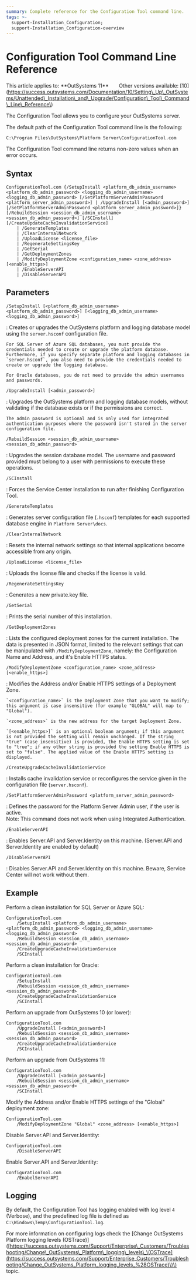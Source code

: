```yaml
---
summary: Complete reference for the Configuration Tool command line.
tags: >-
  support-Installation_Configuration;
  support-Installation_Configuration-overview
---
```


# Configuration Tool Command Line Reference

 This article applies to: \*\*OutSystems 11\*\*  Other versions available: \[10\]\(https://success.outsystems.com/Documentation/10/Setting\_Up\_OutSystems/Unattended\_Installation\_and\_Upgrade/Configuration\_Tool\_Command\_Line\_Reference\)

The Configuration Tool allows you to configure your OutSystems server.

The default path of the Configuration Tool command line is the following:

```text
C:\Program Files\OutSystems\Platform Server\ConfigurationTool.com
```

The Configuration Tool command line returns non-zero values when an error occurs.

## Syntax

```text
ConfigurationTool.com {/SetupInstall <platform_db_admin_username> <platform_db_admin_password> <logging_db_admin_username> <logging_db_admin_password> [/SetPlatformServerAdminPassword <platform_server_admin_password>] | /UpgradeInstall [<admin_password>] [/SetPlatformServerAdminPassword <platform_server_admin_password>]} [/RebuildSession <session_db_admin_username> <session_db_admin_password>] [/SCInstall] [/CreateUpdateCacheInvalidationService]
    | /GenerateTemplates
    | /ClearInternalNetwork
    | /UploadLicense <license_file>
    | /RegenerateSettingsKey
    | /GetSerial
    | /GetDeploymentZones
    | /ModifyDeploymentZone <configuration_name> <zone_address> [<enable_https>]
    | /EnableServerAPI
    | /DisableServerAPI
```

## Parameters

`/SetupInstall [<platform_db_admin_username> <platform_db_admin_password>] [<logging_db_admin_username> <logging_db_admin_password>]`

: Creates or upgrades the OutSystems platform and logging database model using the `server.hsconf` configuration file.

```text
For SQL Server of Azure SQL databases, you must provide the credentials needed to create or upgrade the platform database. Furthermore, if you specify separate platform and logging databases in `server.hsconf`, you also need to provide the credentials needed to create or upgrade the logging database.

For Oracle databases, you do not need to provide the admin usernames and passwords.
```

`/UpgradeInstall [<admin_password>]`

: Upgrades the OutSystems platform and logging database models, without validating if the database exists or if the permissions are correct.

```text
The admin password is optional and is only used for integrated authentication purposes where the password isn't stored in the server configuration file.
```

`/RebuildSession <session_db_admin_username> <session_db_admin_password>`

: Upgrades the session database model. The username and password provided must belong to a user with permissions to execute these operations.

`/SCInstall`

: Forces the Service Center installation to run after finishing Configuration Tool.

`/GenerateTemplates`

: Generates server configuration file \(`.hsconf`\) templates for each supported database engine in `Platform Server\docs`.

`/ClearInternalNetwork`

: Resets the internal network settings so that internal applications become accessible from any origin.

`/UploadLicense <license_file>`

: Uploads the license file and checks if the license is valid.

`/RegenerateSettingsKey`

: Generates a new private.key file.

`/GetSerial`

: Prints the serial number of this installation.

`/GetDeploymentZones`

: Lists the configured deployment zones for the current installation. The data is presented in JSON format, limited to the relevant settings that can be manipulated with `/ModifyDeploymentZone`, namely: the Configuration Name and Address, and it's Enable HTTPS status.

`/ModifyDeploymentZone <configuration_name> <zone_address> [<enable_https>]`

: Modifies the Address and/or Enable HTTPS settings of a Deployment Zone.

```text
`<configuration_name>` is the Deployment Zone that you want to modify; this argument is case insensitive (for example "GLOBAL" will map to "Global").

`<zone_address>` is the new address for the target Deployment Zone.

`[<enable_https>]` is an optional boolean argument; if this argument is not provided the setting will remain unchanged. If the string "true" (case insensitive) is provided, the Enable HTTPS setting is set to "true"; if any other string is provided the setting Enable HTTPS is set to "false". The applied value of the Enable HTTPS setting is displayed.
```

`/CreateUpgradeCacheInvalidationService`

: Installs cache invalidation service or reconfigures the service given in the configuration file \(`server.hsconf`\).

`/SetPlatformServerAdminPassword <platform_server_admin_password>`

: Defines the password for the Platform Server Admin user, if the user is active.  
Note: This command does not work when using Integrated Authentication.

`/EnableServerAPI`

: Enables Server.API and Server.Identity on this machine. \(Server.API and Server.Identity are enabled by default\)

`/DisableServerAPI`

: Disables Server.API and Server.Identity on this machine. Beware, Service Center will not work without them.

## Example

Perform a clean installation for SQL Server or Azure SQL:

```text
ConfigurationTool.com
    /SetupInstall <platform_db_admin_username> <platform_db_admin_password> <logging_db_admin_username> <logging_db_admin_password>
    /RebuildSession <session_db_admin_username> <session_db_admin_password>
    /CreateUpgradeCacheInvalidationService
    /SCInstall
```

Perform a clean installation for Oracle:

```text
ConfigurationTool.com
    /SetupInstall
    /RebuildSession <session_db_admin_username> <session_db_admin_password>
    /CreateUpgradeCacheInvalidationService
    /SCInstall
```

Perform an upgrade from OutSystems 10 \(or lower\):

```text
ConfigurationTool.com
    /UpgradeInstall [<admin_password>]
    /RebuildSession <session_db_admin_username> <session_db_admin_password>
    /CreateUpgradeCacheInvalidationService
    /SCInstall
```

Perform an upgrade from OutSystems 11:

```text
ConfigurationTool.com
    /UpgradeInstall [<admin_password>]
    /RebuildSession <session_db_admin_username> <session_db_admin_password>
    /SCInstall
```

Modify the Address and/or Enable HTTPS settings of the "Global" deployment zone:

```text
ConfigurationTool.com
    /ModifyDeploymentZone "Global" <zone_address> [<enable_https>]
```

Disable Server.API and Server.Identity:

```text
ConfigurationTool.com
    /DisableServerAPI
```

Enable Server.API and Server.Identity:

```text
ConfigurationTool.com
    /EnabelServerAPI
```

## Logging

By default, the Configuration Tool has logging enabled with log level `4` \(Verbose\), and the predefined log file is defined as `C:\Windows\Temp\ConfigurationTool.log`.

For more information on configuring logs check the \[Change OutSystems Platform logging levels \(OSTrace\)\]\([https://success.outsystems.com/Support/Enterprise\_Customers/Troubleshooting/Change\_OutSystems\_Platform\_logging\_levels\_\(OSTrace](https://success.outsystems.com/Support/Enterprise_Customers/Troubleshooting/Change_OutSystems_Platform_logging_levels_%28OSTrace)\)\) topic.

